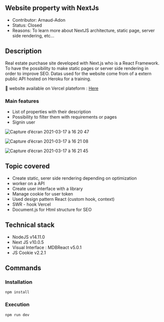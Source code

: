 ## Website property with NextJs

- Contributor: Arnaud-Adon
- Status: Closed
- Reasons: To learn more about NextJS architecture, static page, server side rendering, etc...


## Description

Real estate purchase site developed with Next.js who is a React Framework. To have the possibility to make static pages or server side rendering in order to improve SEO.
Datas used for the website come from of a extern public API hosted on Heroku for a training.

:link:  website available on Vercel plateform : [Here](https://next-js-site-immobilier-d9e3ohjxp.vercel.app/)

### Main features

- List of properties with their description
- Possibility to filter them with requirements or pages
- Signin user

![Capture d’écran 2021-03-17 à 16 20 47](https://user-images.githubusercontent.com/17828383/111498461-429b5700-8742-11eb-9631-ab5f91c88dab.png)

![Capture d’écran 2021-03-17 à 16 21 08](https://user-images.githubusercontent.com/17828383/111500255-154fa880-8744-11eb-9041-068596729ba4.png)

![Capture d’écran 2021-03-17 à 16 21 45](https://user-images.githubusercontent.com/17828383/111500309-239dc480-8744-11eb-94a4-ab5d5335d330.png)

## Topic covered
- Create static, serer side rendering depending on optimization
- worker on a API
- Create user interface with a library
- Manage cookie for user token
- Used design pattern React (custom hook, context)
- SWR - hook Vercel
- Document.js for Html structure for SEO

## Technical stack

- NodeJS v14.11.0
- Next JS v10.0.5
- Visual Interface : MDBReact v5.0.1
- JS Cookie v2.2.1

## Commands

### Installation
```
npm install
```

### Execution

```
npm run dev
```

